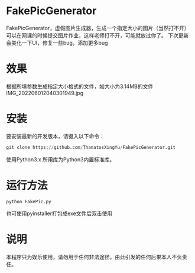 # FakePicGenerator
FakePicGenerator，虚假图片生成器，生成一个指定大小的图片（当然打不开）
可以在网课的时候提交图片作业，这样老师打不开，可能就放过你了。
下次更新会美化一下UI，修复一些bug，添加更多bug

# 效果
根据所填参数生成指定大小格式的文件，如大小为3.14MB的文件IMG_202206012040301949.jpg

# 安装

要安装最新的开发版本，请键入以下命令：
```python
git clone https://github.com/ThanatosXingYu/FakePicGenerator.git

```
使用Python3.x
所用库为Python3内置标准库。

# 运行方法

```
python FakePic.py
```

也可使用pyinstaller打包成exe文件后双击使用

# 说明

本程序只为娱乐使用，请勿用于任何非法途径。由此引发的任何后果本人不负责任。
